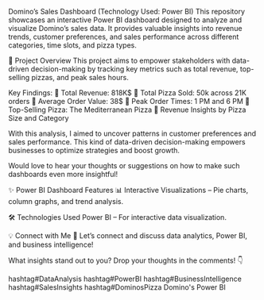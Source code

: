 Domino’s Sales Dashboard (Technology Used: Power BI)
This repository showcases an interactive Power BI dashboard designed to analyze and visualize Domino’s sales data. It provides valuable insights into revenue trends, customer preferences, and sales performance across different categories, time slots, and pizza types.

📌 Project Overview
This project aims to empower stakeholders with data-driven decision-making by tracking key metrics such as total revenue, top-selling pizzas, and peak sales hours.


Key Findings:
📌 Total Revenue: 818K$
📌 Total Pizza Sold: 50k across 21K orders
📌 Average Order Value: 38$
📌 Peak Order Times: 1 PM and 6 PM
📌 Top-Selling Pizza: The Mediterranean Pizza
📌 Revenue Insights by Pizza Size and Category

With this analysis, I aimed to uncover patterns in customer preferences and sales performance. This kind of data-driven decision-making empowers businesses to optimize strategies and boost growth.

Would love to hear your thoughts or suggestions on how to make such dashboards even more insightful!

✨ Power BI Dashboard Features
📊 Interactive Visualizations – Pie charts, column graphs, and trend analysis.

🛠️ Technologies Used
Power BI – For interactive data visualization.

💡 Connect with Me
🚀 Let’s connect and discuss data analytics, Power BI, and business intelligence!

What insights stand out to you? Drop your thoughts in the comments! 👇 

hashtag#DataAnalysis hashtag#PowerBI hashtag#BusinessIntelligence hashtag#SalesInsights hashtag#DominosPizza Domino's Power BI
